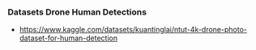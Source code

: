 ### Datasets Drone Human Detections
- https://www.kaggle.com/datasets/kuantinglai/ntut-4k-drone-photo-dataset-for-human-detection
